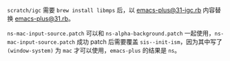 `scratch/igc` 需要 `brew install libmps` 后，以 emacs-plus@31-igc.rb 内容替换 emacs-plus@31.rb。

`ns-mac-input-source.patch` 可以和 `ns-alpha-background.patch` 一起使用，`ns-mac-input-source.patch` 成功 patch 后需要覆盖 `sis--init-ism`，因为其中写了 `(window-system)` 为 `mac` 才可以使用，`emacs-plus` 的结果是 `ns`。
